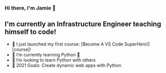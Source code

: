 ### Hi there, I'm Jamie 👋

## I'm currently an Infrastructure Engineer teaching himself to code!

- 🔭 I just launched my first course: [Become A VS Code SuperHero!][course]!
- 🌱 I’m currently learning Python 🐍
- 👯 I’m looking to learn Python with others
- 🥅 2021 Goals: Create dynamic web apps with Python
